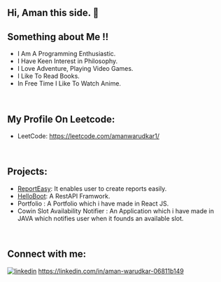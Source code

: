 ## Hi, Aman this side. 👋

## Something about Me !!
- I Am A Programming Enthusiastic.
- I Have Keen Interest in Philosophy.
- I Love Adventure, Playing Video Games.
- I Like To Read Books.
- In Free Time I Like To Watch Anime.

<br />

## My Profile On Leetcode:
- LeetCode: https://leetcode.com/amanwarudkar1/

<br />

## Projects:
- [ReportEasy](https://www.linkedin.com/posts/aman-warudkar-06811b149_onlinereportcreation-onlinecertificatecreation-activity-6757735751993081857-8dsp/): It enables user to create reports easily.
- [HelloBoot](https://drive.google.com/file/d/1AZ3VjvOBdpPzjH08OysD1A-2419uw7Ab/view): A RestAPI Framwork.
- Portfolio : A Portfolio which i have made in React JS.
- Cowin Slot Availability Notifier : An Application which i have made in JAVA which notifies user when it founds an available slot. 

<br />

## Connect with me:

[![linkedin](https://img.shields.io/badge/-LinkedIn-blue?style=flat&logo=LinkedIn&logoColor=white)](https://linkedin.com/in/aman-warudkar-06811b149)
https://linkedin.com/in/aman-warudkar-06811b149
